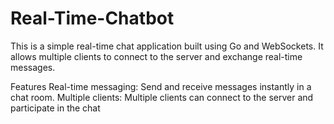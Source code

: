 # Real-Time-Chatbot

This is a simple real-time chat application built using Go and WebSockets. It allows multiple clients to connect to the server and exchange real-time messages.

Features
Real-time messaging: Send and receive messages instantly in a chat room.
Multiple clients: Multiple clients can connect to the server and participate in the chat
